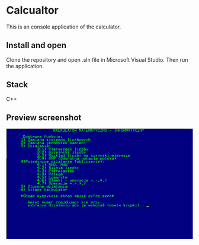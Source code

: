 # Calcualtor

This is an console application of the calculator.


## Install and open
Clone the repository and open .sln file in Microsoft Visual Studio. Then run the application.


## Stack
C++

## Preview screenshot
![App Screenshot](calculator_view.png)
